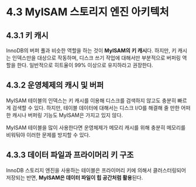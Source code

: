 # 4.3 MyISAM 스토리지 엔진 아키텍처

## 4.3.1 키 캐시

InnoDB의 버퍼 풀과 비슷한 역할을 하는 것이 **MyISAM의 키 캐시**다. 하지만, 키 캐시는 인덱스만을 대상으로 작동하며, 디스크 쓰기 작업에 대해서만 부분적으로 버퍼링 역할을 한다. 일반적으로 히트율이 99% 이상으로 유지하라고 권장한다.

## 4.3.2 운영체제의 캐시 및 버퍼

MyISAM 테이블의 인덱스는 키 캐시를 이용해 디스크를 검색하지 않고도 충분히 빠르게 검색할 수 있다. 하지만, 테이블 데이터에 대해서는 디스크 I/O를 해결해 줄 만한 어떠한 캐시나 버퍼링 기능도 MyISAM은 가지고 있지 않다.

MyISAM 테이블을 많이 사용한다면 운영체제가 메모리 캐시를 위해 충분히 메모리를 비워둬야 이러한 문제를 방지할 수 있다.

## 4.3.3 데이터 파일과 프라이머리 키 구조

InnoDB 스토리지 엔진을 사용하는 테이블은 프라이머리 키에 의해서 클러스터링되어 저장되는 반면, **MyISAM은 데이터 파일이 힙 공간처럼 활용**된다.
